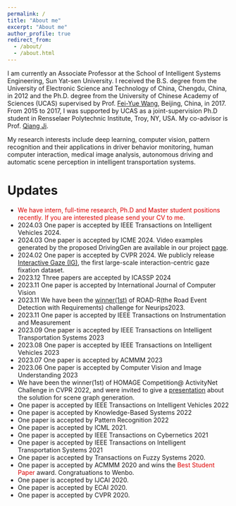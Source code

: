 ```yaml
---
permalink: /
title: "About me"
excerpt: "About me"
author_profile: true
redirect_from: 
  - /about/
  - /about.html
---
```


I am currently an Associate Professor at the School of Intelligent Systems Engineering, Sun Yat-sen University.
I received the B.S. degree from the University of Electronic Science and
Technology of China, Chengdu, China, in 2012 and the Ph.D. degree from the University of Chinese Academy of Sciences (UCAS) supervised by
Prof. [Fei-Yue Wang](http://people.ucas.ac.cn/~wangfeiyue?language=en), Beijing, China, in 2017. From 2015 to 2017, I was supported by UCAS as a joint-supervision Ph.D student in Rensselaer Polytechnic Institute, Troy, NY, USA. My
co-advisor is Prof. [Qiang Ji](https://www.ecse.rpi.edu/~qji/). 

My research interests include deep learning, computer vision, pattern recognition and their applications in driver behavior monitoring, human computer 
interaction, medical image analysis, autonomous driving and automatic scene perception in intelligent transportation systems.

Updates
=====
* <font color="#dd0000">We have intern, full-time research, Ph.D and Master student positions recently. If you are interested please send your CV to me.</font>
* 2024.03 One paper is accepted by IEEE Transactions on Intelligent Vehicles 2024.
* 2024.03 One paper is accepted by ICME 2024. Video examples generated by the proposed DrivingGen are available in our project [page](https://gzp6688.github.io/DrivingGen).
* 2024.02 One paper is accepted by CVPR 2024. We publicly release [Interactive Gaze (IG)](https://yuchen2199.github.io/Interactive-Gaze/), the first large-scale interaction-centric gaze fixation dataset.
* 2023.12 Three papers are accepted by ICASSP 2024 
* 2023.11 One paper is accepted by International Journal of Computer Vision 
* 2023.11 We have been the [winner(1st)](https://sites.google.com/view/road-r/winners) of ROAD-R(the Road Event Detection with Requirements) challenge for Neurips2023.
* 2023.11 One paper is accepted by  IEEE Transactions on Instrumentation and Measurement 
* 2023.09 One paper is accepted by IEEE Transactions on Intelligent Transportation Systems 2023
* 2023.08 One paper is accepted by IEEE Transactions on Intelligent Vehicles 2023
* 2023.07 One paper is accepted by ACMMM 2023
* 2023.06 One paper is accepted by Computer Vision and Image Understanding 2023
* We have been the winner(1st) of HOMAGE Competition@ ActivityNet Challenge in CVPR 2022, and were invited to give a [presentation](https://www.youtube.com/watch?v=KK3SPK6iueE) about the solution for scene graph generation.
* One paper is accepted by IEEE Transactions on Intelligent Vehicles 2022
* One paper is accepted by Knowledge-Based Systems 2022
* One paper is accepted by Pattern Recognition 2022
* One paper is accepted by ICML 2021.
* One paper is accepted by IEEE Transactions on Cybernetics 2021
* One paper is accepted by IEEE Transactions on Intelligent Transportation Systems 2021
* One paper is accepted by Transactions on Fuzzy Systems 2020.
* One paper is accepted by ACMMM 2020 and wins the <font color="#dd0000">Best Student Paper</font> award. Congratuations to Wenbo.
* One paper is accepted by IJCAI 2020.
* One paper is accepted by ECAI 2020.
* One paper is accepted by CVPR 2020.


